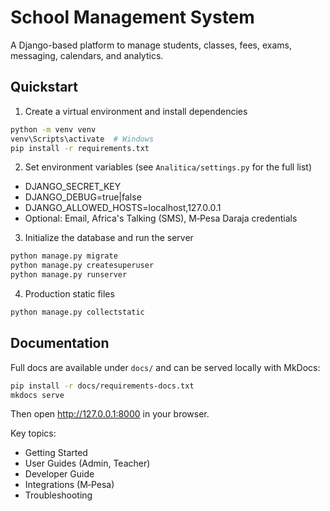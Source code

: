 # School Management System

A Django-based platform to manage students, classes, fees, exams, messaging, calendars, and analytics.

## Quickstart

1) Create a virtual environment and install dependencies

```bash
python -m venv venv
venv\Scripts\activate  # Windows
pip install -r requirements.txt
```

2) Set environment variables (see `Analitica/settings.py` for the full list)

- DJANGO_SECRET_KEY
- DJANGO_DEBUG=true|false
- DJANGO_ALLOWED_HOSTS=localhost,127.0.0.1
- Optional: Email, Africa's Talking (SMS), M‑Pesa Daraja credentials

3) Initialize the database and run the server

```bash
python manage.py migrate
python manage.py createsuperuser
python manage.py runserver
```

4) Production static files

```bash
python manage.py collectstatic
```

## Documentation

Full docs are available under `docs/` and can be served locally with MkDocs:

```bash
pip install -r docs/requirements-docs.txt
mkdocs serve
```

Then open http://127.0.0.1:8000 in your browser.

Key topics:
- Getting Started
- User Guides (Admin, Teacher)
- Developer Guide
- Integrations (M‑Pesa)
- Troubleshooting

